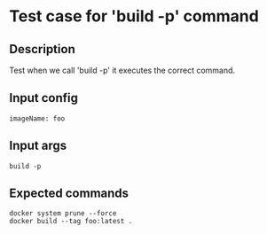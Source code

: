 # Test case for 'build -p' command

## Description

Test when we call 'build -p' it executes the correct command.

## Input config

    imageName: foo

## Input args

    build -p

## Expected commands

    docker system prune --force
    docker build --tag foo:latest .
